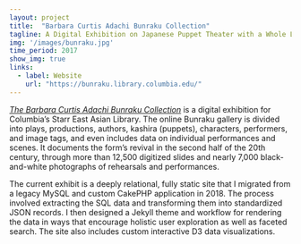 ```yaml
---
layout: project
title:  "Barbara Curtis Adachi Bunraku Collection"
tagline: A Digital Exhibition on Japanese Puppet Theater with a Whole Lot of Data
img: '/images/bunraku.jpg'
time_period: 2017
show_img: true
links: 
  - label: Website 
    url: "https://bunraku.library.columbia.edu/"
---
```


*[The Barbara Curtis Adachi Bunraku Collection](https://bunraku.library.columbia.edu/)* is a digital exhibition for Columbia’s Starr East Asian Library. The online Bunraku gallery is divided into plays, productions, authors, kashira (puppets), characters, performers, and image tags, and even includes data on individual performances and scenes. It documents the form’s revival in the second half of the 20th century, through more than 12,500 digitized slides and nearly 7,000 black-and-white photographs of rehearsals and performances.

The current exhibit is a deeply relational, fully static site that I migrated from a legacy MySQL and custom CakePHP application in 2018. The process involved extracting the SQL data and transforming them into standardized JSON records. I then designed a Jekyll theme and workflow for rendering the data in ways that encourage holistic user exploration as well as faceted search. The site also includes custom interactive D3 data visualizations.


